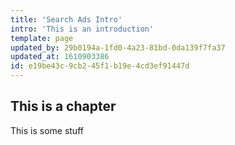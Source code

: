 ```yaml
---
title: 'Search Ads Intro'
intro: 'This is an introduction'
template: page
updated_by: 29b0194a-1fd0-4a23-81bd-0da139f7fa37
updated_at: 1610903386
id: e19be43c-9cb2-45f1-b19e-4cd3ef91447d
---
```

## This is a chapter
This is some stuff